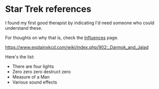 # Star Trek references

I found my first good therapist by indicating I'd need someone who could understand these.

For thoughts on why that is, check the [Influences][] page.

[Influences]: fd652cf7-7be2-433f-9893-2a2994e3c433.md

https://www.explainxkcd.com/wiki/index.php/902:_Darmok_and_Jalad

Here's the list:

- There are four lights
- Zero zero zero destruct zero
- Measure of a Man
- Various sound effects
